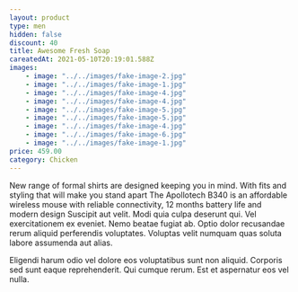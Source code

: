 ```yaml
---
layout: product
type: men
hidden: false
discount: 40
title: Awesome Fresh Soap
careatedAt: 2021-05-10T20:19:01.588Z
images:
    - image: "../../images/fake-image-2.jpg"
    - image: "../../images/fake-image-1.jpg"
    - image: "../../images/fake-image-4.jpg"
    - image: "../../images/fake-image-4.jpg"
    - image: "../../images/fake-image-5.jpg"
    - image: "../../images/fake-image-5.jpg"
    - image: "../../images/fake-image-4.jpg"
    - image: "../../images/fake-image-6.jpg"
    - image: "../../images/fake-image-1.jpg"
price: 459.00
category: Chicken
---
```

New range of formal shirts are designed keeping you in mind. With fits and styling that will make you stand apart
The Apollotech B340 is an affordable wireless mouse with reliable connectivity, 12 months battery life and modern design
Suscipit aut velit. Modi quia culpa deserunt qui. Vel exercitationem ex eveniet. Nemo beatae fugiat ab. Optio dolor recusandae rerum aliquid perferendis voluptates. Voluptas velit numquam quas soluta labore assumenda aut alias.
 Eligendi harum odio vel dolore eos voluptatibus sunt non aliquid. Corporis sed sunt eaque reprehenderit. Qui cumque rerum. Est et aspernatur eos vel nulla.
